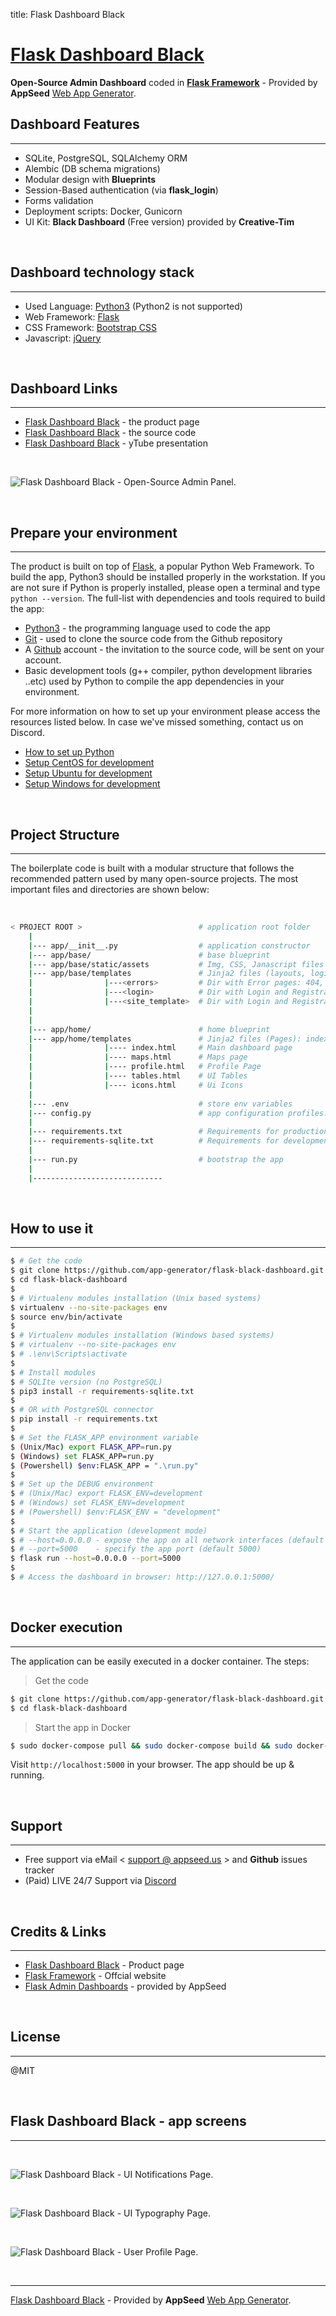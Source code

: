 title: Flask Dashboard Black

# [Flask Dashboard Black](https://appseed.us/admin-dashboards/flask-dashboard-black)

**Open-Source Admin Dashboard** coded in **[Flask Framework](https://palletsprojects.com/p/flask/)** - Provided by **AppSeed** [Web App Generator](https://appseed.us/app-generator).

## Dashboard Features
---

- SQLite, PostgreSQL, SQLAlchemy ORM
- Alembic (DB schema migrations)
- Modular design with **Blueprints**
- Session-Based authentication (via **flask_login**)
- Forms validation
- Deployment scripts: Docker, Gunicorn
- UI Kit: **Black Dashboard** (Free version) provided by **Creative-Tim**

<br />

## Dashboard technology stack
---

- Used Language: [Python3](https://www.python.org/) (Python2 is not supported)
- Web Framework: [Flask](https://www.palletsprojects.com/p/flask/)
- CSS Framework: [Bootstrap CSS](https://getbootstrap.com/)
- Javascript: [jQuery](https://jquery.com/)

<br />

## Dashboard Links
---

- [Flask Dashboard Black](https://appseed.us/admin-dashboards/flask-dashboard-black) - the product page
- [Flask Dashboard Black](https://github.com/app-generator/flask-black-dashboard) - the source code
- [Flask Dashboard Black](https://www.youtube.com/watch?v=plbWBmnQuGY) - yTube presentation

<br />

![Flask Dashboard Black - Open-Source Admin Panel.](https://raw.githubusercontent.com/app-generator/static/master/products/flask-dashboard-black-screen.png)

<br />

## Prepare your environment
---

The product is built on top of [Flask](https://palletsprojects.com/p/flask/), a popular Python Web Framework. To build the app, Python3 should be installed properly in the workstation. If you are not sure if Python is properly installed, please open a terminal and type `python --version`. The full-list with dependencies and tools required to build the app:

- [Python3](https://www.python.org/) - the programming language used to code the app
- [Git](https://git-scm.com/) - used to clone the source code from the Github repository
- A [Github](https://github.com/) account - the invitation to the source code, will be sent on your account.
- Basic development tools (g++ compiler, python development libraries ..etc) used by Python to compile the app dependencies in your environment. 

For more information on how to set up your environment please access the resources listed below. In case we've missed something, contact us on Discord.

- [How to set up Python](/how-to/install-python)
- [Setup CentOS for development](/how-to/setup-centos-for-development/)
- [Setup Ubuntu for development](/how-to/setup-ubuntu-for-development/)
- [Setup Windows for development](/how-to/setup-windows-for-development/)

<br />

## Project Structure
---

The boilerplate code is built with a modular structure that follows the recommended pattern used by many open-source projects. The most important files and  directories are shown below:

<br />

```bash
< PROJECT ROOT >                          # application root folder
    |
    |--- app/__init__.py                  # application constructor  
    |--- app/base/                        # base blueprint
    |--- app/base/static/assets           # Img, CSS, Janascript files
    |--- app/base/templates               # Jinja2 files (layouts, login pages)
    |                |---<errors>         # Dir with Error pages: 404, 500
    |                |---<login>          # Dir with Login and Registration pages
    |                |---<site_template>  # Dir with Login and Registration pages
    |
    |
    |--- app/home/                        # home blueprint
    |--- app/home/templates               # Jinja2 files (Pages): index, icons, tables
    |                |---- index.html     # Main dashboard page
    |                |---- maps.html      # Maps page
    |                |---- profile.html   # Profile Page
    |                |---- tables.html    # UI Tables
    |                |---- icons.html     # Ui Icons
    |
    |--- .env                             # store env variables
    |--- config.py                        # app configuration profiles: Debug, Production
    |
    |--- requirements.txt                 # Requirements for production PostgreSQL BDMS
    |--- requirements-sqlite.txt          # Requirements for development - SQLite storage
    |
    |--- run.py                           # bootstrap the app
    |
    |-----------------------------
```

<br />

## How to use it
---

```bash
$ # Get the code
$ git clone https://github.com/app-generator/flask-black-dashboard.git
$ cd flask-black-dashboard
$
$ # Virtualenv modules installation (Unix based systems)
$ virtualenv --no-site-packages env
$ source env/bin/activate
$
$ # Virtualenv modules installation (Windows based systems)
$ # virtualenv --no-site-packages env
$ # .\env\Scripts\activate
$
$ # Install modules
$ # SQLIte version (no PostgreSQL)
$ pip3 install -r requirements-sqlite.txt
$
$ # OR with PostgreSQL connector
$ pip install -r requirements.txt
$
$ # Set the FLASK_APP environment variable
$ (Unix/Mac) export FLASK_APP=run.py
$ (Windows) set FLASK_APP=run.py
$ (Powershell) $env:FLASK_APP = ".\run.py"
$
$ # Set up the DEBUG environment
$ # (Unix/Mac) export FLASK_ENV=development
$ # (Windows) set FLASK_ENV=development
$ # (Powershell) $env:FLASK_ENV = "development"
$
$ # Start the application (development mode)
$ # --host=0.0.0.0 - expose the app on all network interfaces (default 127.0.0.1)
$ # --port=5000    - specify the app port (default 5000)  
$ flask run --host=0.0.0.0 --port=5000
$
$ # Access the dashboard in browser: http://127.0.0.1:5000/
```

<br />

## Docker execution
---

The application can be easily executed in a docker container. The steps:

> Get the code

```bash
$ git clone https://github.com/app-generator/flask-black-dashboard.git
$ cd flask-black-dashboard
```

> Start the app in Docker

```bash
$ sudo docker-compose pull && sudo docker-compose build && sudo docker-compose up -d
```

Visit `http://localhost:5000` in your browser. The app should be up & running.

<br />

## Support
---

- Free support via eMail < [support @ appseed.us](https://appseed.us/support) > and **Github** issues tracker
- (Paid) LIVE 24/7 Support via [Discord](https://discord.gg/fZC6hup)

<br />

## Credits & Links
---

- [Flask Dashboard Black](https://appseed.us/admin-dashboards/flask-dashboard-black) - Product page
- [Flask Framework](https://www.palletsprojects.com/p/flask/) - Offcial website
- [Flask Admin Dashboards](https://appseed.us/admin-dashboards/flask) - provided by AppSeed

<br />

## License
---

@MIT

<br />

## Flask Dashboard Black - app screens
---

<br />

![Flask Dashboard Black - UI Notifications Page.](https://raw.githubusercontent.com/app-generator/static/master/products/flask-dashboard-black-screen-1.png)

<br />

![Flask Dashboard Black - UI Typography Page.](https://raw.githubusercontent.com/app-generator/static/master/products/flask-dashboard-black-screen-2.png)

<br />

![Flask Dashboard Black - User Profile Page.](https://raw.githubusercontent.com/app-generator/static/master/products/flask-dashboard-black-screen-3.png)

<br />

---
[Flask Dashboard Black](https://appseed.us/admin-dashboards/flask-dashboard-black) - Provided by **AppSeed** [Web App Generator](https://appseed.us/app-generator).
